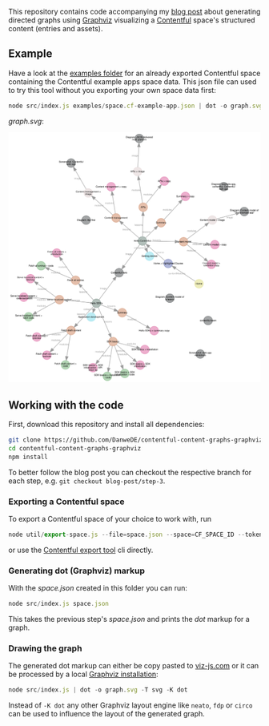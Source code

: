 This repository contains code accompanying my [blog post] about generating
directed graphs using [Graphviz] visualizing a [Contentful] space's structured
content (entries and assets).


## Example

Have a look at the [examples folder](examples) for an already exported Contentful
space containing the Contentful example apps space data. This json file can used to
try this tool without you exporting your own space data first:

```js
node src/index.js examples/space.cf-example-app.json | dot -o graph.svg -T svg -K neato
```

_graph.svg_:

![Graph of Contentful example app](examples/space.cf-example-app.neato.svg)


## Working with the code
First, download this repository and install all dependencies:

```bash
git clone https://github.com/DanweDE/contentful-content-graphs-graphviz.git
cd contentful-content-graphs-graphviz
npm install
```

To better follow the blog post you can checkout the respective branch for each step,
e.g. `git checkout blog-post/step-3`.


### Exporting a Contentful space
To export a Contentful space of your choice to work with, run

```js
node util/export-space.js --file=space.json --space=CF_SPACE_ID --token=CF_CMA_TOKEN
```

or use the [Contentful export tool][contentful-export] cli directly.


### Generating dot (Graphviz) markup
With the _space.json_ created in this folder you can run:

```js
node src/index.js space.json
```

This takes the previous step's _space.json_ and prints the _dot_ markup for a graph.


### Drawing the graph

The generated dot markup can either be copy pasted to [viz-js.com](http://viz-js.com)
or it can be processed by a local [Graphviz installation][install Graphviz]:

```js
node src/index.js | dot -o graph.svg -T svg -K dot
```

Instead of `-K dot` any other Graphviz layout engine like `neato`, `fdp` or `circo`
can be used to influence the layout of the generated graph.

[blog post]: https://www.contentful.com/blog/2018/05/04/using-graphviz-to-visualize-structured-content-from-contentful-spaces
[Contentful]: https://contentful.com
[contentful-export]: https://github.com/contentful/contentful-export
[Graphviz]: https://www.graphviz.org
[install Graphviz]: https://graphviz.gitlab.io/download
